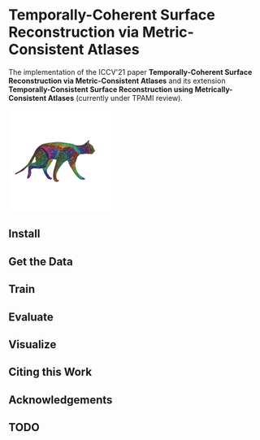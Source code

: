 # Temporally-Coherent Surface Reconstruction via Metric-Consistent Atlases

The implementation of the ICCV'21 paper **Temporally-Coherent Surface 
Reconstruction via Metric-Consistent Atlases** and its extension 
**Temporally-Consistent Surface Reconstruction using Metrically-Consistent 
Atlases** (currently under TPAMI review).

<p float="left">
  <img src="doc/img/teaser/cat_walk.gif" width="200" />
</p>

## Install

## Get the Data

## Train

## Evaluate

## Visualize

## Citing this Work

## Acknowledgements

## TODO

